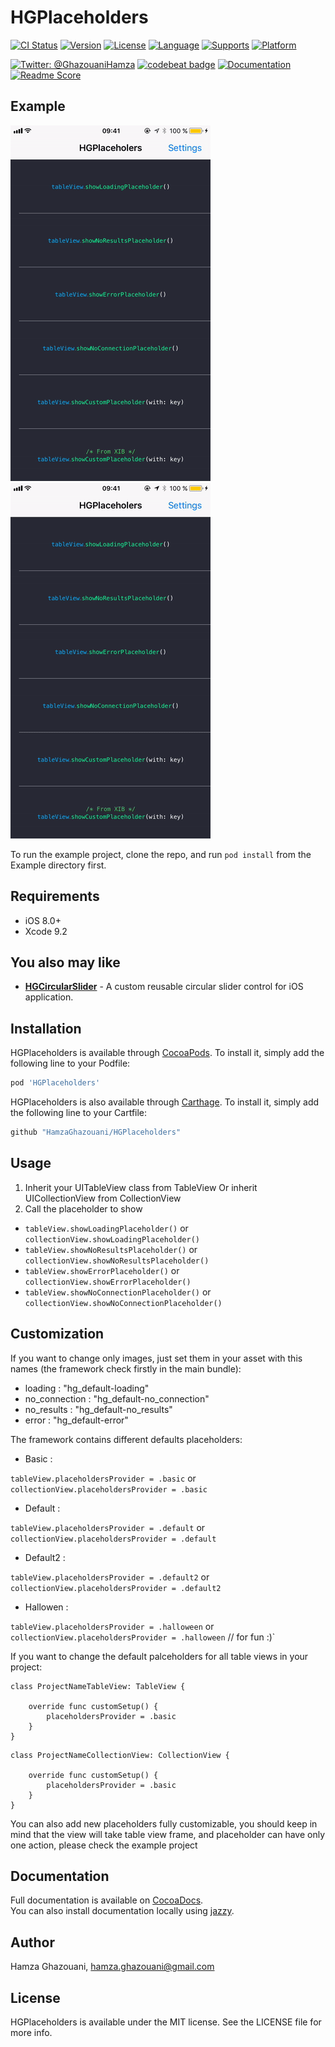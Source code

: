 # HGPlaceholders

[![CI Status](http://img.shields.io/travis/HamzaGhazouani/HGPlaceholders.svg?style=flat)](https://travis-ci.org/HamzaGhazouani/HGPlaceholders)
[![Version](https://img.shields.io/cocoapods/v/HGPlaceholders.svg?style=flat)](http://cocoapods.org/pods/HGPlaceholders)
[![License](https://img.shields.io/cocoapods/l/HGPlaceholders.svg?style=flat)](http://cocoapods.org/pods/HGPlaceholders)
[![Language](https://img.shields.io/badge/language-Swift-orange.svg?style=flat)]()
[![Supports](https://img.shields.io/badge/supports-CocoaPods%20%7C%20Carthage-green.svg?style=flat)]()
[![Platform](https://img.shields.io/cocoapods/p/HGPlaceholders.svg?style=flat)](http://cocoapods.org/pods/HGPlaceholders)
<br />

[![Twitter: @GhazouaniHamza](https://img.shields.io/badge/contact-@GhazouaniHamza-blue.svg?style=flat)](https://twitter.com/GhazouaniHamza)
[![codebeat badge](https://codebeat.co/badges/c706606b-c02a-4000-af85-6cebf23c5538)](https://codebeat.co/projects/github-com-hamzaghazouani-hgplaceholders-master)
[![Documentation](https://img.shields.io/cocoapods/metrics/doc-percent/HGPlaceholders.svg)](http://cocoadocs.org/docsets/HGPlaceholders/)
[![Readme Score](http://readme-score-api.herokuapp.com/score.svg?url=https://github.com/hamzaghazouani/hgplaceholders/)](http://clayallsopp.github.io/readme-score?url=https://github.com/hamzaghazouani/hgplaceholders)

## Example

![](/Screenshots/default.gif) ![](/Screenshots/custom.gif)

To run the example project, clone the repo, and run `pod install` from the Example directory first.

## Requirements
- iOS 8.0+
- Xcode 9.2


## You also may like

* **[HGCircularSlider](https://github.com/HamzaGhazouani/HGCircularSlider)** - A custom reusable circular slider control for iOS application.

## Installation

HGPlaceholders is available through [CocoaPods](http://cocoapods.org). To install
it, simply add the following line to your Podfile:

```ruby
pod 'HGPlaceholders'
```

HGPlaceholders is also available through [Carthage](https://github.com/Carthage/Carthage). To install
it, simply add the following line to your Cartfile:

``` ruby
github "HamzaGhazouani/HGPlaceholders"
```

## Usage

1. Inherit your UITableView class from TableView Or inherit UICollectionView from CollectionView
2. Call the placeholder to show

* `tableView.showLoadingPlaceholder()` or `collectionView.showLoadingPlaceholder()`
* `tableView.showNoResultsPlaceholder()` or `collectionView.showNoResultsPlaceholder()`
* `tableView.showErrorPlaceholder()` or `collectionView.showErrorPlaceholder()`
* `tableView.showNoConnectionPlaceholder()` or `collectionView.showNoConnectionPlaceholder()`


## Customization 

If you want to change only images, just set them in your asset with this names (the framework check firstly in the main bundle): 

* loading    : "hg_default-loading"
* no_connection    : "hg_default-no_connection"
* no_results    : "hg_default-no_results"
* error    : "hg_default-error"



The framework contains different defaults placeholders:

* Basic    : 

`tableView.placeholdersProvider = .basic` or `collectionView.placeholdersProvider = .basic`

* Default  : 

`tableView.placeholdersProvider = .default` or `collectionView.placeholdersProvider = .default` 

* Default2 : 

`tableView.placeholdersProvider = .default2` or `collectionView.placeholdersProvider = .default2` 


* Hallowen : 

`tableView.placeholdersProvider = .halloween` or `collectionView.placeholdersProvider = .halloween` // for fun :)` 

If you want to change the default palceholders for all table views in your project: 

```
class ProjectNameTableView: TableView {

    override func customSetup() {
        placeholdersProvider = .basic
    }
}
```

```
class ProjectNameCollectionView: CollectionView {

    override func customSetup() {
        placeholdersProvider = .basic
    }
}
```

You can also add new placeholders fully customizable, you should keep in mind that the view will take table view frame, and placeholder can have only one action, please check the example project


## Documentation
Full documentation is available on [CocoaDocs](http://cocoadocs.org/docsets/HGPlaceholders/).<br/>
You can also install documentation locally using [jazzy](https://github.com/realm/jazzy).


## Author

Hamza Ghazouani, hamza.ghazouani@gmail.com

## License

HGPlaceholders is available under the MIT license. See the LICENSE file for more info.
